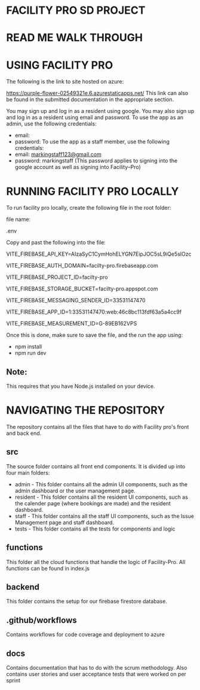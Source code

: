# FACILITY PRO SD PROJECT

# READ ME WALK THROUGH

# USING FACILITY PRO
The following is the link to site hosted on azure: 

https://purple-flower-02549321e.6.azurestaticapps.net/ 
This link can also be found in the submitted documentation in the appropriate section.

You may sign up and log in as a resident using google. You may also sign up and log in as a resident using email and password. 
To use the app as an admin, use the following credentials:
- email:
- password:
To use the app as a staff member, use the following credentials:
- email: markingstaff123@gmail.com
- password: markingstaff (This password applies to signing into the google account as well as signing into Facility–Pro)

# RUNNING FACILITY PRO LOCALLY

To run facility pro locally, create the following file in the root folder:

file name: 

.env

Copy and past the following into the file: 

VITE_FIREBASE_API_KEY=AIzaSyC1CymHohELYGN7EipJOC5sL9iQe5sIOzc 

VITE_FIREBASE_AUTH_DOMAIN=facilty-pro.firebaseapp.com 

VITE_FIREBASE_PROJECT_ID=facilty-pro 

VITE_FIREBASE_STORAGE_BUCKET=facilty-pro.appspot.com 

VITE_FIREBASE_MESSAGING_SENDER_ID=33531147470 

VITE_FIREBASE_APP_ID=1:33531147470:web:46c8bc113fdf63a5a4cc9f 

VITE_FIREBASE_MEASUREMENT_ID=G-89EB162VPS 


Once this is done, make sure to save the file, and the run the app using:

- npm install
- npm run dev

## Note: 
This requires that you have Node.js installed on your device.


# NAVIGATING THE REPOSITORY
 The repository contains all the files that have to do with Facility pro's front and back end.

## src
 The source folder contains all front end components. It is divided up into four main folders:
- admin - This folder contains all the admin UI components, such as the admin dashboard or the user management page.
- resident - This folder contains all the resident UI components, such as the calender page (where bookings are made) and the resident dashboard.
- staff - This folder contains all the staff UI components, such as the Issue Management page and staff dashboard.
- tests - This folder contains all the tests for components and logic

## functions
 This folder all the cloud functions that handle the logic of Facility-Pro. All functions can be found in index.js

## backend
 This folder contains the setup for our firebase firestore database.

## .github/workflows
 Contains workflows for code coverage and deployment to azure

## docs
 Contains documentation that has to do with the scrum methodology. Also contains user stories and user acceptance tests that were worked on per sprint



